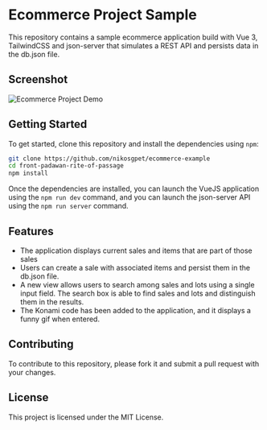 # Ecommerce Project Sample

This repository contains a sample ecommerce application build with Vue 3, TailwindCSS and json-server 
that simulates a REST API and persists data in the db.json file. 

## Screenshot

![Ecommerce Project Demo](./public/demo.png)

## Getting Started
To get started, clone this repository and install the dependencies using `npm`:

```bash
git clone https://github.com/nikosgpet/ecommerce-example
cd front-padawan-rite-of-passage
npm install
```

Once the dependencies are installed, you can launch the VueJS application using the `npm run dev` command, 
and you can launch the json-server API using the `npm run server` command.

## Features
- The application displays current sales and items that are part of those sales
- Users can create a sale with associated items and persist them in the db.json file.
- A new view allows users to search among sales and lots using a single input field. The search box is able to find sales and lots and distinguish them in the results.
- The Konami code has been added to the application, and it displays a funny gif when entered.

## Contributing
To contribute to this repository, please fork it and submit a pull request with your changes.

## License
This project is licensed under the MIT License.
